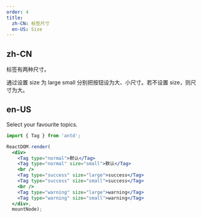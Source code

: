 ```yaml
---
order: 4
title:
  zh-CN: 标签尺寸
  en-US: Size
---
```


## zh-CN

标签有两种尺寸。

通过设置 size 为 large small 分别把按钮设为大、小尺寸。若不设置 size，则尺寸为大。

## en-US

Select your favourite topics.

````jsx
import { Tag } from 'antd';

ReactDOM.render(
  <div>
    <Tag type="normal">默认</Tag>
    <Tag type="normal" size="small">默认</Tag>
    <br />
    <Tag type="success" size="large">success</Tag>
    <Tag type="success" size="small">success</Tag>
    <br />
    <Tag type="warning" size="large">warning</Tag>
    <Tag type="warning" size="small">warning</Tag>
  </div>,
  mountNode);
````